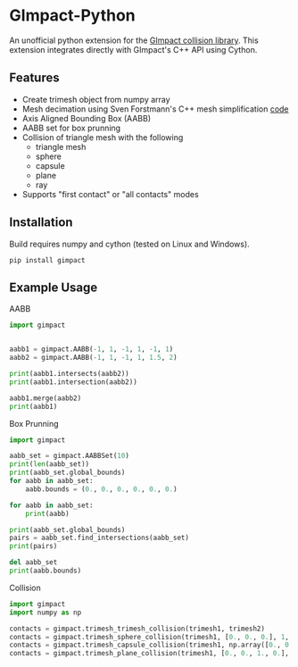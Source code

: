 GImpact-Python
==================
An unofficial python extension for the [GImpact collision library](http://gimpact.sourceforge.net/manual/gimpact_manual.html). This extension integrates directly with GImpact's C++ API using Cython.

Features
---------
* Create trimesh object from numpy array
* Mesh decimation using Sven Forstmann's C++ mesh simplification [code](https://github.com/sp4cerat/Fast-Quadric-Mesh-Simplification) 
* Axis Aligned Bounding Box (AABB)
* AABB set for box prunning
* Collision of triangle mesh with the following
    * triangle mesh
    * sphere
    * capsule
    * plane
    * ray
 * Supports "first contact" or "all contacts" modes


Installation
------------
Build requires numpy and cython (tested on Linux and Windows).
``` shell
pip install gimpact
```

Example Usage
-------------
AABB
```  python
import gimpact


aabb1 = gimpact.AABB(-1, 1, -1, 1, -1, 1)
aabb2 = gimpact.AABB(-1, 1, -1, 1, 1.5, 2)

print(aabb1.intersects(aabb2))
print(aabb1.intersection(aabb2))

aabb1.merge(aabb2)
print(aabb1)
```

Box Prunning
``` python
import gimpact

aabb_set = gimpact.AABBSet(10)
print(len(aabb_set))
print(aabb_set.global_bounds)
for aabb in aabb_set:
    aabb.bounds = (0., 0., 0., 0., 0., 0.)

for aabb in aabb_set:
    print(aabb)

print(aabb_set.global_bounds)
pairs = aabb_set.find_intersections(aabb_set)
print(pairs)

del aabb_set
print(aabb.bounds)
```

Collision
```  python
import gimpact
import numpy as np

contacts = gimpact.trimesh_trimesh_collision(trimesh1, trimesh2)
contacts = gimpact.trimesh_sphere_collision(trimesh1, [0., 0., 0.], 1, True)
contacts = gimpact.trimesh_capsule_collision(trimesh1, np.array([0., 0., 0.]), np.array([1., 0., 0.]), 1, True)
contacts = gimpact.trimesh_plane_collision(trimesh1, [0., 0., 1., 0.], True)
```